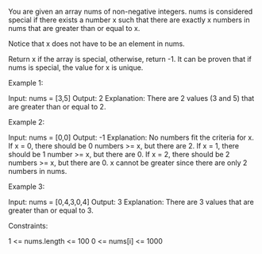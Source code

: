 You are given an array nums of non-negative integers. nums is considered
special if there exists a number x such that there are exactly x numbers in
nums that are greater than or equal to x.

Notice that x does not have to be an element in nums.

Return x if the array is special, otherwise, return -1. It can be proven that
if nums is special, the value for x is unique.


Example 1:


Input: nums = [3,5]
Output: 2
Explanation: There are 2 values (3 and 5) that are greater than or equal to
2.


Example 2:


Input: nums = [0,0]
Output: -1
Explanation: No numbers fit the criteria for x.
If x = 0, there should be 0 numbers >= x, but there are 2.
If x = 1, there should be 1 number >= x, but there are 0.
If x = 2, there should be 2 numbers >= x, but there are 0.
x cannot be greater since there are only 2 numbers in nums.


Example 3:


Input: nums = [0,4,3,0,4]
Output: 3
Explanation: There are 3 values that are greater than or equal to 3.



Constraints:


1 <= nums.length <= 100
0 <= nums[i] <= 1000




